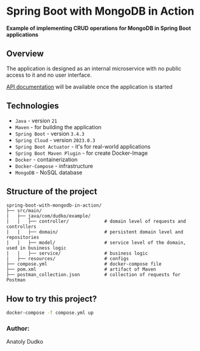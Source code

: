 # Spring Boot with MongoDB in Action

**Example of implementing CRUD operations for MongoDB in Spring Boot applications**

## Overview

The application is designed as an internal microservice with no public access to it and no user interface.

[API documentation](http://localhost:8080/swagger-ui/index.html#/) will be available once the application is started

## Technologies

- `Java` - version `21`
- `Maven` - for building the application
- `Spring Boot` - version `3.4.3`
- `Spring Cloud` - version `2023.0.3`
- `Spring Boot Actuator` - it's for real-world applications
- `Spring Boot Maven Plugin` - for create Docker-Image
- `Docker` - containerization
- `Docker-Compose` - infrastructure
- `MongoDB` - NoSQL database

## Structure of the project

```
spring-boot-with-mongodb-in-action/
├── src/main/
|   ├── java/com/dudko/example/
|   |   ├── controller/             # domain level of requests and controllers
|   |   ├── domain/                 # persistent domain level and repositories
|   |   ├── model/                  # service level of the domain, used in business logic
|   |   ├── service/                # business logic
|   ├── resources/                  # configs
├── compose.yml                     # docker-compose file
├── pom.xml                         # artifact of Maven
├── postman_collection.json         # collection of requests for Postman
```

## How to try this project?

```sh
docker-compose -f compose.yml up
```

### Author:

Anatoly Dudko